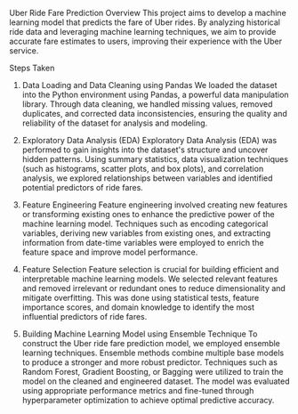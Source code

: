 Uber Ride Fare Prediction
Overview
This project aims to develop a machine learning model that predicts the fare of Uber rides. By analyzing historical ride data and leveraging machine learning techniques, we aim to provide accurate fare estimates to users, improving their experience with the Uber service.

Steps Taken
1. Data Loading and Data Cleaning using Pandas
We loaded the dataset into the Python environment using Pandas, a powerful data manipulation library. Through data cleaning, we handled missing values, removed duplicates, and corrected data inconsistencies, ensuring the quality and reliability of the dataset for analysis and modeling.

2. Exploratory Data Analysis (EDA)
Exploratory Data Analysis (EDA) was performed to gain insights into the dataset's structure and uncover hidden patterns. Using summary statistics, data visualization techniques (such as histograms, scatter plots, and box plots), and correlation analysis, we explored relationships between variables and identified potential predictors of ride fares.

3. Feature Engineering
Feature engineering involved creating new features or transforming existing ones to enhance the predictive power of the machine learning model. Techniques such as encoding categorical variables, deriving new variables from existing ones, and extracting information from date-time variables were employed to enrich the feature space and improve model performance.

4. Feature Selection
Feature selection is crucial for building efficient and interpretable machine learning models. We selected relevant features and removed irrelevant or redundant ones to reduce dimensionality and mitigate overfitting. This was done using statistical tests, feature importance scores, and domain knowledge to identify the most influential predictors of ride fares.

5. Building Machine Learning Model using Ensemble Technique
To construct the Uber ride fare prediction model, we employed ensemble learning techniques. Ensemble methods combine multiple base models to produce a stronger and more robust predictor. Techniques such as Random Forest, Gradient Boosting, or Bagging were utilized to train the model on the cleaned and engineered dataset. The model was evaluated using appropriate performance metrics and fine-tuned through hyperparameter optimization to achieve optimal predictive accuracy.
